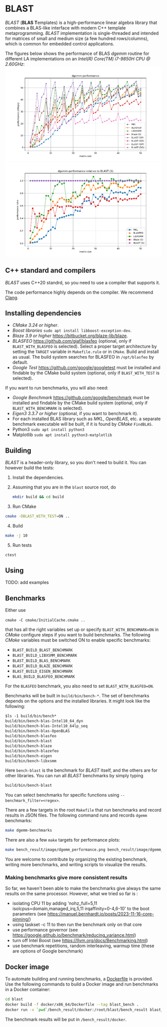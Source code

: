 # BLAST
*BLAST* (**BLAS** **T**emplates) is a high-performance linear algebra library that combines a BLAS-like interface with modern C++ template metaprogramming.
*BLAST* implementation is single-threaded and intended for matrices of small and medium size (a few hundred rows/columns), which is common for embedded control applications.

The figures below shows the performance of BLAS *dgemm* routine for different LA implementations on an
*Intel(R) Core(TM) i7-9850H CPU @ 2.60GHz*:
![dgemm_performance](doc/dgemm_performance.png)
![dgemm_performance_ratio](doc/dgemm_performance_ratio.png)

## C++ standard and compilers
*BLAST* uses C++20 standrd, so you need to use a compiler that supports it.

The code performance highly depends on the compiler. We recommend [Clang](https://clang.llvm.org/).

## Installing dependencies
- *CMake 3.24 or higher*.
- *Boost libraries* `sudo apt install libboost-exception-dev`.
- *Blaze 3.9 or higher* https://bitbucket.org/blaze-lib/blaze.
- *BLASFEO* https://github.com/giaf/blasfeo (optional, only if `BLAST_WITH_BLASFEO` is selected). Select a proper target architecture by setting the `TARGET` variable in `Makefile.rule` or in `CMake`. Build and install as usual. The build system searches for BLASFEO in `/opt/blasfeo` by default.
- *Google Test* https://github.com/google/googletest must be installed and findable by the CMake build system (optional, only if `BLAST_WITH_TEST` is selected).

If you want to run benchmarks, you will also need:
- *Google Benchmark* https://github.com/google/benchmark must be installed and findable by the CMake build system (optional, only if `BLAST_WITH_BENCHMARK` is selected).
- *Eigen3 3.3.7 or higher* (optional, if you want to benchmark it).
- For each installed BLAS library such as *MKL*, *OpenBLAS*, etc. a separate benchmark executable will be built, if it is found by *CMake* `FindBLAS`.
- Python3 `sudo apt install python3`
- Matplotlib `sudo apt install python3-matplotlib`


## Building
*BLAST* is a header-only library, so you don't need to build it. You can however build the tests:

1. Install the dependencies.
2. Assuming that you are in the `blast` source root, do

    ```bash
    mkdir build && cd build
    ```
3. Run CMake
```bash
cmake -DBLAST_WITH_TEST=ON ..
```
4. Build
```bash
make -j 10
```
5. Run tests
```bash
ctest
```

## Using
TODO: add examples

## Benchmarks
Either use

`cmake -C cmake/InitialCache.cmake ..`

that has all the right variables set up or specify `BLAST_WITH_BENCHMARK=ON` in *CMake* configure steps if you want to build benchmarks. The following *CMake* variables must be switched ON to enable specific benchmarks:
- `BLAST_BUILD_BLAST_BENCHMARK`
- `BLAST_BUILD_LIBXSMM_BENCHMARK`
- `BLAST_BUILD_BLAS_BENCHMARK`
- `BLAST_BUILD_BLAZE_BENCHMARK`
- `BLAST_BUILD_EIGEN_BENCHMARK`
- `BLAS_BUILD_BLASFEO_BENCHMARK`

For the `BLASFEO` benchmark, you also need to set `BLAST_WITH_BLASFEO=ON`.

Benchmarks will be built in `build/bin/bench-*`. The set of benchmarks depends on the options and the installed libraries. It might look like the following:

```
$ls -1 build/bin/bench*
build/bin/bench-blas-Intel10_64_dyn
build/bin/bench-blas-Intel10_64lp_seq
build/bin/bench-blas-OpenBLAS
build/bin/bench-blasfeo
build/bin/bench-blast
build/bin/bench-blaze
build/bin/bench-blazefeo
build/bin/bench-eigen
build/bin/bench-libxsmm
```
Here `bench-blast` is the benchmark for *BLAST* itself, and the others are for other libraries. You can run all *BLAST* benchmarks by simply typing
```bash
build/bin/bench-blast
```
You can select benchmarks for specific functions using `--benchmark_filter=<regex>`.

There are a few targets in the root `Makefile` that run benchmarks and record results in JSON files. The following command runs and records `dgemm` benchmarks:
```bash
make dgemm-benchmarks
```

There are also a few `make` targets for performance plots:
```bash
make bench_result/image/dgemm_performance.png bench_result/image/dgemm_performance_ratio.png
```

You are welcome to contribute by organizing the existing benchmark, writing more benchmarks, and writing scripts to visualize the results.

### Making benchmarks give more consistent results

So far, we haven't been able to make the benchmarks give always the same results on the same processor. However, what we tried so far is :

- isolating CPU 11 by adding 'nohz_full=5,11 isolcpus=domain,managed_irq,5,11 irqaffinity=0-4,6-10' to the boot parameters (see https://manuel.bernhardt.io/posts/2023-11-16-core-pinning/)
- using taskset -c 11 to then run the benchmark only on that core
- use performance governor (see https://google.github.io/benchmark/reducing_variance.html)
- turn off Intel Boost (see https://llvm.org/docs/Benchmarking.html)
- use benchmark repetitions, random interleaving, warmup time (these are options of Google benchmark)

## Docker image
To automate building and running benchmarks, a [Dockerfile](Dockerfile) is provided. Use the following commands to build a Docker image and run benchmarks in a Docker container:
```bash
cd blast
docker build -f docker/x86_64/Dockerfile --tag blast_bench .
docker run -v `pwd`/bench_result/docker:/root/blast/bench_result blast_bench
```
The benchmark results will be put in `/bench_result/docker`.
